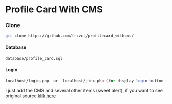 # Profile Card With CMS


### Clone
```bash
git clone https://github.com/frzvct/profilecard_withcms/
```
#### Database
```bash
database/profile_card.sql
```
#### Login
```bash
localhost/login.php  or  localhost/jinx.php (for display login button in index)
```








I just add the CMS and several other items (sweet alert), if you want to see original source <a href = "https://codepen.io/JavaScriptJunkie/pen/jvRGZy?__cf_chl_jschl_tk__=91de4e2a21db4230fb60bdd7b52223075e9e8694-1606083261-0-AS43xBQeuUA8zZcYpPFBS3ndpFIH3Dg_q0L--YtgL7KIrsnublIxCL4NGG8bA335mV00xKREqMQ1ODdR1ac_z2uO77  -Yv15o2vAs9OCVCbVOZmx3wfv-orOAAvDZyScpWnHXGbrPTorpvDnCd4yWI5XCxJEWcNDJG0TJThI013RLPdjrE3norbvL7O2YKvfX3nmfrtjsGakK20NZuX9w0VOVWteFozjPuBnPlwvaQjhzbcTXsQDS-hSLbWynV2Q6_sMOlqhHnZNRnOm5Z_0r32JQ8El114rKV1Fej7Nhk6aTc1h_64WNiBKvhPppxv99h5sCT5Bd5Mvu1aAuVidKFcakUge1VKdq94GYg_8caehx233sS-g_DDq7rXcpKbO5abaaC2mHYee5QWMuzKsNCGQ "> klik here </a>
